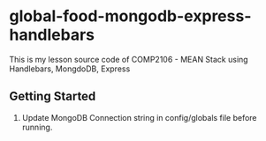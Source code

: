 # global-food-mongodb-express-handlebars
This is my lesson source code of COMP2106 - MEAN Stack using Handlebars, MongdoDB, Express


## Getting Started
1. Update MongoDB Connection string in config/globals file before running.